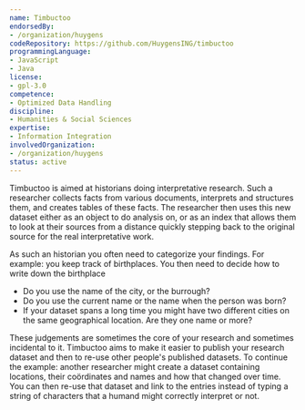 ```yaml
---
name: Timbuctoo
endorsedBy:
- /organization/huygens
codeRepository: https://github.com/HuygensING/timbuctoo
programmingLanguage:
- JavaScript
- Java
license:
- gpl-3.0
competence:
- Optimized Data Handling
discipline:
- Humanities & Social Sciences
expertise:
- Information Integration
involvedOrganization:
- /organization/huygens
status: active
---
```

Timbuctoo is aimed at historians doing interpretative research. Such a researcher collects facts from various documents, interprets and structures them, and creates tables of these facts. The researcher then uses this new dataset either as an object to do analysis on, or as an index that allows them to look at their sources from a distance quickly stepping back to the original source for the real interpretative work.

As such an historian you often need to categorize your findings. For example: you keep track of birthplaces. You then need to decide how to write down the birthplace

* Do you use the name of the city, or the burrough?
* Do you use the current name or the name when the person was born?
* If your dataset spans a long time you might have two different cities on the same geographical location. Are they one name or more?

These judgements are sometimes the core of your research and sometimes incidental to it. Timbuctoo aims to make it easier to publish your research dataset and then to re-use other people's published datasets. To continue the example: another researcher might create a dataset containing locations, their coördinates and names and how that changed over time. You can then re-use that dataset and link to the entries instead of typing a string of characters that a humand might correctly interpret or not.
